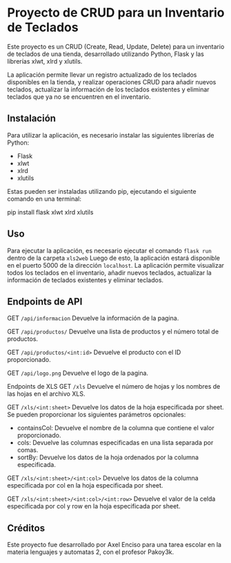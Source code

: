 # Proyecto de CRUD para un Inventario de Teclados

Este proyecto es un CRUD (Create, Read, Update, Delete) para un inventario de teclados de una tienda, desarrollado utilizando Python, Flask y las librerías xlwt, xlrd y xlutils.

La aplicación permite llevar un registro actualizado de los teclados disponibles en la tienda, y realizar operaciones CRUD para añadir nuevos teclados, actualizar la información de los teclados existentes y eliminar teclados que ya no se encuentren en el inventario.

## Instalación

Para utilizar la aplicación, es necesario instalar las siguientes librerías de Python:

- Flask
- xlwt
- xlrd
- xlutils

Estas pueden ser instaladas utilizando pip, ejecutando el siguiente comando en una terminal:

pip install flask xlwt xlrd xlutils

## Uso

Para ejecutar la aplicación, es necesario ejecutar el comando `flask run` dentro de la carpeta `xls2web`
Luego de esto, la aplicación estará disponible en el puerto 5000 de la dirección `localhost`.
La aplicación permite visualizar todos los teclados en el inventario, añadir nuevos teclados, actualizar la información de teclados existentes y eliminar teclados.

## Endpoints de API
GET `/api/informacion`
Devuelve la información de la pagina.

GET `/api/productos/`
Devuelve una lista de productos y el número total de productos.

GET `/api/productos/<int:id>`
Devuelve el producto con el ID proporcionado.

GET `/api/logo.png`
Devuelve el logo de la pagina.

Endpoints de XLS
GET `/xls`
Devuelve el número de hojas y los nombres de las hojas en el archivo XLS.

GET `/xls/<int:sheet>`
Devuelve los datos de la hoja especificada por sheet. Se pueden proporcionar los siguientes parámetros opcionales:


- containsCol: Devuelve el nombre de la columna que contiene el valor proporcionado.
- cols: Devuelve las columnas especificadas en una lista separada por comas.
- sortBy: Devuelve los datos de la hoja ordenados por la columna especificada.


GET `/xls/<int:sheet>/<int:col>` Devuelve los datos de la columna especificada por col en la hoja especificada por sheet.

GET `/xls/<int:sheet>/<int:col>/<int:row>`
Devuelve el valor de la celda especificada por col y row en la hoja especificada por sheet.

## Créditos

Este proyecto fue desarrollado por Axel Enciso para una tarea escolar en la materia lenguajes y automatas 2, con el profesor Pakoy3k.
